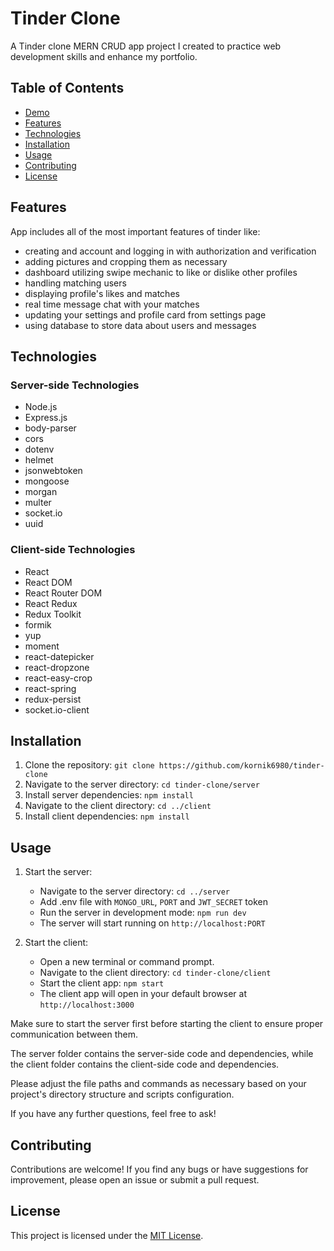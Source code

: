 # Tinder Clone

A Tinder clone MERN CRUD app project I created to practice web development skills and enhance my portfolio.

## Table of Contents

- [Demo](#demo)
- [Features](#features)
- [Technologies](#technologies)
- [Installation](#installation)
- [Usage](#usage)
- [Contributing](#contributing)
- [License](#license)

## Features

App includes all of the most important features of tinder like:

- creating and account and logging in with authorization and verification
- adding pictures and cropping them as necessary
- dashboard utilizing swipe mechanic to like or dislike other profiles
- handling matching users
- displaying profile's likes and matches
- real time message chat with your matches
- updating your settings and profile card from settings page
- using database to store data about users and messages

## Technologies

### Server-side Technologies

- Node.js
- Express.js
- body-parser
- cors
- dotenv
- helmet
- jsonwebtoken
- mongoose
- morgan
- multer
- socket.io
- uuid

### Client-side Technologies

- React
- React DOM
- React Router DOM
- React Redux
- Redux Toolkit
- formik
- yup
- moment
- react-datepicker
- react-dropzone
- react-easy-crop
- react-spring
- redux-persist
- socket.io-client

## Installation

1.  Clone the repository: `git clone https://github.com/kornik6980/tinder-clone`
2.  Navigate to the server directory: `cd tinder-clone/server`
3.  Install server dependencies: `npm install`
4.  Navigate to the client directory: `cd ../client`
5.  Install client dependencies: `npm install`

## Usage

1.  Start the server:

    - Navigate to the server directory: `cd ../server`
    - Add .env file with `MONGO_URL`, `PORT` and `JWT_SECRET` token
    - Run the server in development mode: `npm run dev`
    - The server will start running on `http://localhost:PORT`

2.  Start the client:

    - Open a new terminal or command prompt.
    - Navigate to the client directory: `cd tinder-clone/client`
    - Start the client app: `npm start`
    - The client app will open in your default browser at `http://localhost:3000`

Make sure to start the server first before starting the client to ensure proper communication between them.

The server folder contains the server-side code and dependencies, while the client folder contains the client-side code and dependencies.

Please adjust the file paths and commands as necessary based on your project's directory structure and scripts configuration.

If you have any further questions, feel free to ask!

## Contributing

Contributions are welcome! If you find any bugs or have suggestions for improvement, please open an issue or submit a pull request.

## License

This project is licensed under the [MIT License](LICENSE).
